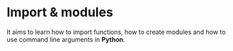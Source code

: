 # Import & modules

It aims to learn how to import functions, how to create modules and how to use command line arguments in **Python**.
